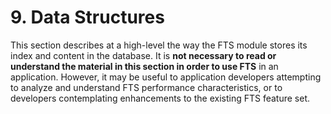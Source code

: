 # 9\. Data Structures



 This section describes at a high\-level the way the FTS module stores its
 index and content in the database. It is **not necessary to read or
 understand the material in this section in order to use FTS** in an
 application. However, it may be useful to application developers attempting
 to analyze and understand FTS performance characteristics, or to developers
 contemplating enhancements to the existing FTS feature set.





